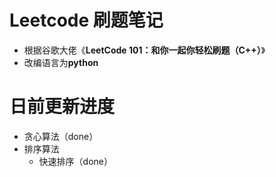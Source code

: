 # Leetcode 刷题笔记 
- 根据谷歌大佬《**LeetCode 101：和你一起你轻松刷题（C++）**》
- 改编语言为**python**
# 日前更新进度
- 贪心算法（done）
- 排序算法
  - 快速排序（done）
